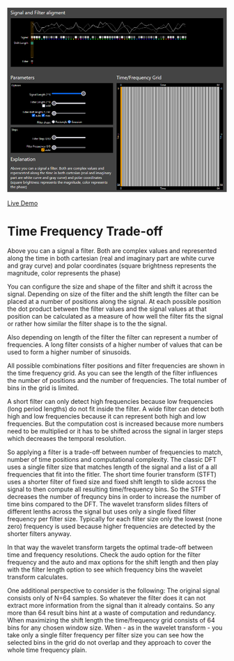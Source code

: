 ![Screenshot of the app](preview.png)

[Live Demo](https://static.laszlokorte.de/time-frequency/)

# Time Frequency Trade-off

Above you can a signal a filter. Both are complex values and represented along the time in both cartesian (real and imaginary part are white curve and gray curve) and polar coordinates (square brightness represents the magnitude, color represents the phase)

You can configure the size and shape of the filter and shift it across the signal. Depending on size of the filter and the shift length the filter can be placed at a number of positions along the signal. At each possible position the dot product between the filter values and the signal values at that position can be calculated as a measure of how well the filter fits the signal or rather how similar the filter shape is to the the signal.

Also depending on length of the filter the filter can represent a number of frequencies. A long filter consists of a higher number of values that can be used to form a higher number of sinusoids.

All possible combinations filter positions and filter frequencies are shown in the time frequency grid. As you can see the length of the filter influences the number of positions and the number of frequencies. The total number of bins in the grid is limited.

A short filter can only detect high frequencies because low frequencies (long period lengths) do not fit inside the filter. A wide filter can detect both high and low frequencies because it can represent both high and low frequencies. But the computation cost is increased because more numbers need to be multiplied or it has to be shifted across the signal in larger steps which decreases the temporal resolution.

So applying a filter is a trade-off between number of frequencies to match, number of time positions and computational complexity. The classic DFT uses a single filter size that matches length of the signal and a list of a all frequencies that fit into the fitler. The short time fourier transform (STFT) uses a shorter filter of fixed size and fixed shift length to slide across the signal to then compute all resulting time/frequency bins. So the STFT decreases the number of frequncy bins in order to increase the number of time bins compared to the DFT. The wavelet transform slides filters of different lenths across the signal but uses only a single fixed filter frequency per filter size. Typically for each filter size only the lowest (none zero) frequency is used because higher frequencies are detected by the shorter filters anyway.

In that way the wavelet transform targets the optimal trade-off between time and frequency resolutions. Check the audo option for the filter frequency and the auto and max options for the shift length and then play with the filter length option to see which frequency bins the wavelet transform calculates.

One additional perspective to consider is the following: The original signal consists only of N=64 samples. So whatever the filter does it can not extract more information from the signal than it already contains. So any more than 64 result bins hint at a waste of computation and redundancy. When maximizing the shift length the time/frequency grid consists of 64 bins for any chosen window size. When - as in the wavelet transform - you take only a single filter frequency per filter size you can see how the selected bins in the grid do not overlap and they approach to cover the whole time frequency plain.
